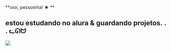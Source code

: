 **oioi, pessoinha! ★ **

estou estudando no alura & guardando projetos. . . ᓚᘏᗢ 
 -
 ![](https://media.tenor.com/s-L_uMgbNr0AAAAM/yae-miko-yae-miko-genshin.gif)
